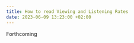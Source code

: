 ```yaml
---
title: How to read Viewing and Listening Rates
date: 2023-06-09 13:23:00 +02:00
---
```


Forthcoming